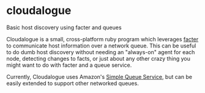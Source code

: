 # cloudalogue

Basic host discovery using facter and queues

Cloudalogue is a small, cross-platform ruby program which leverages
[facter](http://puppetlabs.com/facter) to communicate host information over a
network queue. This can be useful to do dumb host discovery without needing an
"always-on" agent for each node, detecting changes to facts, or just about any
other crazy thing you might want to do with facter and a queue service.

Currently, Cloudalogue uses Amazon's [Simple Queue
Service](http://aws.amazon.com/sqs/), but can be easily extended to support
other networked queues.

